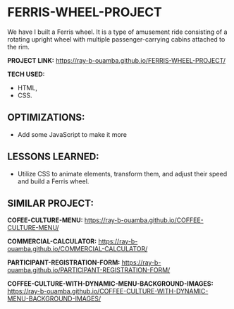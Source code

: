 # FERRIS-WHEEL-PROJECT
We have I built a Ferris wheel. It is a type of amusement ride consisting of a rotating upright wheel with multiple passenger-carrying cabins attached to the rim.

**PROJECT LINK:**  https://ray-b-ouamba.github.io/FERRIS-WHEEL-PROJECT/

**TECH USED:** 
* HTML,
* CSS.

## OPTIMIZATIONS:
* Add some JavaScript to make it more 

## LESSONS LEARNED:
* Utilize CSS to animate elements, transform them, and adjust their speed and build a Ferris wheel.

## SIMILAR PROJECT:

**COFEE-CULTURE-MENU:** https://ray-b-ouamba.github.io/COFFEE-CULTURE-MENU/

**COMMERCIAL-CALCULATOR:** https://ray-b-ouamba.github.io/COMMERCIAL-CALCULATOR/

**PARTICIPANT-REGISTRATION-FORM:** https://ray-b-ouamba.github.io/PARTICIPANT-REGISTRATION-FORM/

**COFFEE-CULTURE-WITH-DYNAMIC-MENU-BACKGROUND-IMAGES:** https://ray-b-ouamba.github.io/COFFEE-CULTURE-WITH-DYNAMIC-MENU-BACKGROUND-IMAGES/





